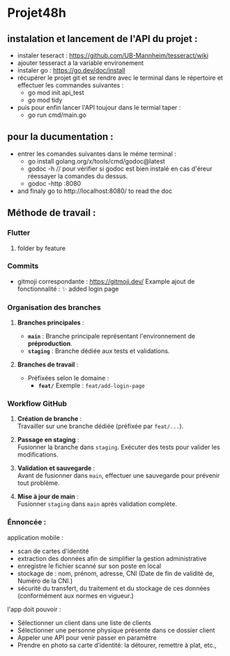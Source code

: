 # Projet48h

## instalation et lancement de l'API du projet :
- instaler teseract : https://github.com/UB-Mannheim/tesseract/wiki
- ajouter tesseract a la variable environement
- instaler go : https://go.dev/doc/install
- récupérer le projet git et se rendre avec le terminal 
dans le répertoire et effectuer les commandes suivantes :
   - go mod init api_test
   - go mod tidy
- puis pour enfin lancer l'API toujour dans le termial taper :
   - go run cmd/main.go

## pour la ducumentation :
- entrer les comandes suivantes dans le méme terminal :
   - go install golang.org/x/tools/cmd/godoc@latest
   - godoc -h // pour vérifier si godoc est bien instalé en cas d'éreur réessayer la comandes du dessus.
   - godoc -http :8080
- and finaly go to http://localhost:8080/ to read the doc

## Méthode de travail :
### Flutter 
1. folder by feature

### Commits 
- gitmoji correspondante : https://gitmoji.dev/
 Example ajout de fonctionnalité : :sparkles: added login page 

### Organisation des branches
1. **Branches principales** :
   - **`main`** : Branche principale représentant l'environnement de **préproduction**.
   - **`staging`** : Branche dédiée aux tests et validations.

2. **Branches de travail** :
   - Préfixées selon le domaine :
     - **`feat/`** Exemple : `feat/add-login-page`

### Workflow GitHub

1. **Création de branche** :  
   Travailler sur une branche dédiée (préfixée par `feat/...`).

2. **Passage en staging** :  
   Fusionner la branche dans `staging`. Exécuter des tests pour valider les modifications.

3. **Validation et sauvegarde** :  
   Avant de fusionner dans `main`, effectuer une sauvegarde pour prévenir tout problème.

4. **Mise à jour de main** :  
   Fusionner `staging` dans `main` après validation complète.


### Énnoncée :
application mobile :
- scan de cartes d'identité
- extraction des données afin de simplifier la gestion administrative
-  enregistre le fichier scanné sur son poste en local 
- stockage de : nom, prénom, adresse, CNI (Date de fin de validité de, Numéro de la CNI.)
- sécurité du transfert, du traitement et du stockage de ces données (conformément aux normes en vigueur.)

l'app doit pouvoir :
- Sélectionner un client dans une liste de clients 
- Sélectionner une personne physique présente dans ce dossier client
- Appeler une API pour venir passer en paramètre
- Prendre en photo sa carte d’identité: la détourer, remettre à plat, etc., 
 
